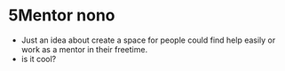 # 5Mentor nono
- Just an idea about create a space for people could find help easily or work as a mentor in their freetime.
- is it cool?
